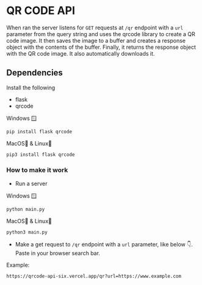 # QR CODE API

When ran the server listens for `GET` requests at `/qr` endpoint with a `url` parameter from the query string and uses the qrcode library to create a QR code image. It then saves the image to a buffer and creates a response object with the contents of the buffer. Finally, it returns the response object with the QR code image. It also automatically downloads it.

## Dependencies

Install the following
- flask
- qrcode

Windows 🪟
```bash
pip install flask qrcode
```
MacOS🍎 & Linux🐧
```bash
pip3 install flask qrcode
```

### How to make it work

- Run a server

Windows 🪟
```bash
python main.py
```
MacOS🍎 & Linux🐧
```bash
python3 main.py
```

- Make a get request to `/qr` endpoint with a `url` parameter, like below 👇. Paste in your browser search bar.

Example:  

```bash
https://qrcode-api-six.vercel.app/qr?url=https://www.example.com

```
